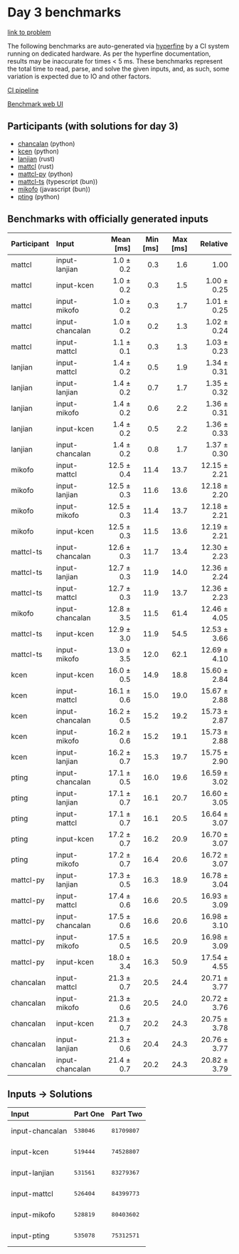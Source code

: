 # Day 3 benchmarks

[link to problem](https://adventofcode.com/2023/day/3)

The following benchmarks are auto-generated via
[hyperfine](https://github.com/sharkdp/hyperfine) by a CI system running on
dedicated hardware. As per the hyperfine documentation, results may be
inaccurate for times < 5 ms. These benchmarks represent the total time to read,
parse, and solve the given inputs, and, as such, some variation is expected due
to IO and other factors.

[CI pipeline](http://ci.papercode.net:8080/teams/main/pipelines/aoc2023)

[Benchmark web UI](https://aoc.ancalagon.black)


## Participants (with solutions for day 3)

- [chancalan](https://github.com/chancalan/aoc2023) (python)
- [kcen](https://github.com/kcen/aoc2023) (python)
- [lanjian](https://github.com/lanjian/aoc-2023) (rust)
- [mattcl](https://github.com/mattcl/aoc2023) (rust)
- [mattcl-py](https://github.com/mattcl/aoc2023-py) (python)
- [mattcl-ts](https://github.com/mattcl/aoc2023-js) (typescript (bun))
- [mikofo](https://github.com/mikofo/advent-of-code-2023) (javascript (bun))
- [pting](https://github.com/pting/aoc2023) (python)


## Benchmarks with officially generated inputs

| Participant | Input | Mean [ms] | Min [ms] | Max [ms] | Relative |
|:---|:---|---:|---:|---:|---:|
| mattcl | input-lanjian | 1.0 ± 0.2 | 0.3 | 1.6 | 1.00 |
| mattcl | input-kcen | 1.0 ± 0.2 | 0.3 | 1.5 | 1.00 ± 0.25 |
| mattcl | input-mikofo | 1.0 ± 0.2 | 0.3 | 1.7 | 1.01 ± 0.25 |
| mattcl | input-chancalan | 1.0 ± 0.2 | 0.2 | 1.3 | 1.02 ± 0.24 |
| mattcl | input-mattcl | 1.1 ± 0.1 | 0.3 | 1.3 | 1.03 ± 0.23 |
| lanjian | input-mattcl | 1.4 ± 0.2 | 0.5 | 1.9 | 1.34 ± 0.31 |
| lanjian | input-lanjian | 1.4 ± 0.2 | 0.7 | 1.7 | 1.35 ± 0.32 |
| lanjian | input-mikofo | 1.4 ± 0.2 | 0.6 | 2.2 | 1.36 ± 0.31 |
| lanjian | input-kcen | 1.4 ± 0.2 | 0.5 | 2.2 | 1.36 ± 0.33 |
| lanjian | input-chancalan | 1.4 ± 0.2 | 0.8 | 1.7 | 1.37 ± 0.30 |
| mikofo | input-mattcl | 12.5 ± 0.4 | 11.4 | 13.7 | 12.15 ± 2.21 |
| mikofo | input-lanjian | 12.5 ± 0.3 | 11.6 | 13.6 | 12.18 ± 2.20 |
| mikofo | input-mikofo | 12.5 ± 0.3 | 11.4 | 13.7 | 12.18 ± 2.21 |
| mikofo | input-kcen | 12.5 ± 0.3 | 11.5 | 13.6 | 12.19 ± 2.21 |
| mattcl-ts | input-chancalan | 12.6 ± 0.3 | 11.7 | 13.4 | 12.30 ± 2.23 |
| mattcl-ts | input-lanjian | 12.7 ± 0.3 | 11.9 | 14.0 | 12.36 ± 2.24 |
| mattcl-ts | input-mattcl | 12.7 ± 0.3 | 11.9 | 13.7 | 12.36 ± 2.23 |
| mikofo | input-chancalan | 12.8 ± 3.5 | 11.5 | 61.4 | 12.46 ± 4.05 |
| mattcl-ts | input-kcen | 12.9 ± 3.0 | 11.9 | 54.5 | 12.53 ± 3.66 |
| mattcl-ts | input-mikofo | 13.0 ± 3.5 | 12.0 | 62.1 | 12.69 ± 4.10 |
| kcen | input-kcen | 16.0 ± 0.5 | 14.9 | 18.8 | 15.60 ± 2.84 |
| kcen | input-mattcl | 16.1 ± 0.6 | 15.0 | 19.0 | 15.67 ± 2.88 |
| kcen | input-chancalan | 16.2 ± 0.5 | 15.2 | 19.2 | 15.73 ± 2.87 |
| kcen | input-mikofo | 16.2 ± 0.6 | 15.2 | 19.1 | 15.73 ± 2.88 |
| kcen | input-lanjian | 16.2 ± 0.7 | 15.3 | 19.7 | 15.75 ± 2.90 |
| pting | input-chancalan | 17.1 ± 0.5 | 16.0 | 19.6 | 16.59 ± 3.02 |
| pting | input-lanjian | 17.1 ± 0.7 | 16.1 | 20.7 | 16.60 ± 3.05 |
| pting | input-mattcl | 17.1 ± 0.7 | 16.1 | 20.5 | 16.64 ± 3.07 |
| pting | input-kcen | 17.2 ± 0.7 | 16.2 | 20.9 | 16.70 ± 3.07 |
| pting | input-mikofo | 17.2 ± 0.7 | 16.4 | 20.6 | 16.72 ± 3.07 |
| mattcl-py | input-lanjian | 17.3 ± 0.5 | 16.3 | 18.9 | 16.78 ± 3.04 |
| mattcl-py | input-mattcl | 17.4 ± 0.6 | 16.6 | 20.5 | 16.93 ± 3.09 |
| mattcl-py | input-chancalan | 17.5 ± 0.6 | 16.6 | 20.6 | 16.98 ± 3.10 |
| mattcl-py | input-mikofo | 17.5 ± 0.5 | 16.5 | 20.9 | 16.98 ± 3.09 |
| mattcl-py | input-kcen | 18.0 ± 3.4 | 16.3 | 50.9 | 17.54 ± 4.55 |
| chancalan | input-mattcl | 21.3 ± 0.7 | 20.5 | 24.4 | 20.71 ± 3.77 |
| chancalan | input-mikofo | 21.3 ± 0.6 | 20.5 | 24.0 | 20.72 ± 3.76 |
| chancalan | input-kcen | 21.3 ± 0.7 | 20.2 | 24.3 | 20.75 ± 3.78 |
| chancalan | input-lanjian | 21.3 ± 0.6 | 20.4 | 24.3 | 20.76 ± 3.77 |
| chancalan | input-chancalan | 21.4 ± 0.7 | 20.2 | 24.3 | 20.82 ± 3.79 |


## Inputs -> Solutions

| Input | Part One | Part Two |
|:---|:---|:---|
|input-chancalan|<pre>538046</pre>|<pre>81709807</pre>|
|input-kcen|<pre>519444</pre>|<pre>74528807</pre>|
|input-lanjian|<pre>531561</pre>|<pre>83279367</pre>|
|input-mattcl|<pre>526404</pre>|<pre>84399773</pre>|
|input-mikofo|<pre>528819</pre>|<pre>80403602</pre>|
|input-pting|<pre>535078</pre>|<pre>75312571</pre>|